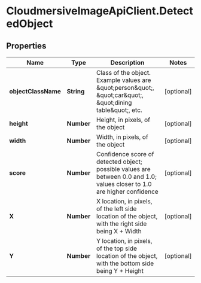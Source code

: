 # CloudmersiveImageApiClient.DetectedObject

## Properties
Name | Type | Description | Notes
------------ | ------------- | ------------- | -------------
**objectClassName** | **String** | Class of the object.  Example values are \&quot;person\&quot;, \&quot;car\&quot;, \&quot;dining table\&quot;, etc. | [optional] 
**height** | **Number** | Height, in pixels, of the object | [optional] 
**width** | **Number** | Width, in pixels, of the object | [optional] 
**score** | **Number** | Confidence score of detected object; possible values are between 0.0 and 1.0; values closer to 1.0 are higher confidence | [optional] 
**X** | **Number** | X location, in pixels, of the left side location of the object, with the right side being X + Width | [optional] 
**Y** | **Number** | Y location, in pixels, of the top side location of the object, with the bottom side being Y + Height | [optional] 


